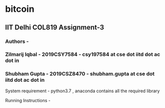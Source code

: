 # bitcoin
## IIT Delhi COL819 Assignment-3
### Authors - 
### Zilmarij Iqbal - 2019CSY7584 - csy197584 at cse dot iitd dot ac dot in
### Shubham Gupta - 2019CSZ8470 - shubham.gupta at cse dot iitd dot ac dot in

System requirement - 
python3.7 , anaconda contains all the required library

Running Instructions - 

